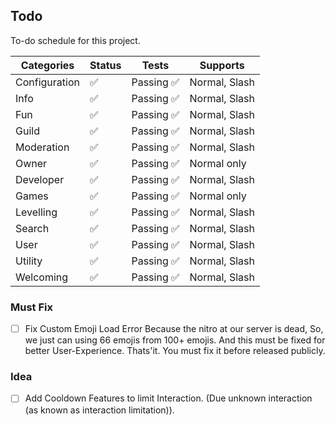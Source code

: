 ## Todo

To-do schedule for this project.

| Categories    | Status | Tests      | Supports      |
| ------------- | ------ | ---------- | ------------- |
| Configuration | ✅     | Passing ✅ | Normal, Slash |
| Info          | ✅     | Passing ✅ | Normal, Slash |
| Fun           | ✅     | Passing ✅ | Normal, Slash |
| Guild         | ✅     | Passing ✅ | Normal, Slash |
| Moderation    | ✅     | Passing ✅ | Normal, Slash |
| Owner         | ✅     | Passing ✅ | Normal only   |
| Developer     | ✅     | Passing ✅ | Normal, Slash |
| Games         | ✅     | Passing ✅ | Normal only   |
| Levelling     | ✅     | Passing ✅ | Normal, Slash |
| Search        | ✅     | Passing ✅ | Normal, Slash |
| User          | ✅     | Passing ✅ | Normal, Slash |
| Utility       | ✅     | Passing ✅ | Normal, Slash |
| Welcoming     | ✅     | Passing ✅ | Normal, Slash |

### Must Fix

- [ ] Fix Custom Emoji Load Error
      Because the nitro at our server is dead, So, we just can using 66 emojis from 100+ emojis.
      And this must be fixed for better User-Experience. Thats'it. You must fix it before released publicly.

### Idea

- [ ] Add Cooldown Features to limit Interaction. (Due unknown interaction (as known as interaction limitation)).
